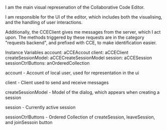 I am the main visual represenation of the Collaborative Code Editor.

I am responsible for the UI of the editor, which includes both the visualising, and the handling of user interactions.

Additionally, the CCEClient gives me messages from the server, which I act upon.
The methods triggered by these requests are in the category "requests backend", and prefixed with CCE, to make identification easier.


Instance Variables
	account:		aCCEAccout
	client:		aCCEClient
	createSessionModel:		aCCECreateSessionModel
	session:		aCCESession
	sessionCtrlButtons:		anOrderedCollection

account
	- Account of local user, used for representation in the ui

client
	- Client used to send and receive messages

createSessionModel
	- Model of the dialog, which appears when creating a session

session
	- Currently active session

sessionCtrlButtons
	- Ordered Collection of createSession, leaveSession, and joinSessoin button
